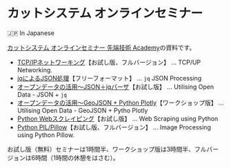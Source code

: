 # カットシステム オンラインセミナー

🇯🇵 In Japanese

[カットシステム オンラインセミナー 先端技術 Academy](https://www.cutt.co.jp/lectures/)の資料です。

- [TCP/IPネットワーキング](./TcpIp/README.md)【お試し版、フルバージョン】 ... TCP/UP Networking.
- [jqによるJSON処理](./Jq/README.md)【フリーフォーマット】 ... `jq` JSON Processing
- [オープンデータの活用～JSON＋jqパーザ](./OpenData-Jq/README.md)【お試し版】 ... Utilising Open Data - JSON + `jq`
- [オープンデータの活用～GeoJSON + Python Plotly](./OpenData-Plotly/README.md)【ワークショップ版】  ... Utilising Open Data - GeoJSON + Pytho Plotly
- [Python Webスクレイピング](./Scraping/README.md)【お試し版】 ... Web Scraping using Python
- [Python PIL/Pillow](./Pillow/README.md)【お試し版、フルバージョン】 ... Image Processing using Python Pillow.

お試し版（無料）セミナーは1時間半、ワークショップ版は3時間半、フルバージョンは6時間（1時間の休憩をはさむ）。
